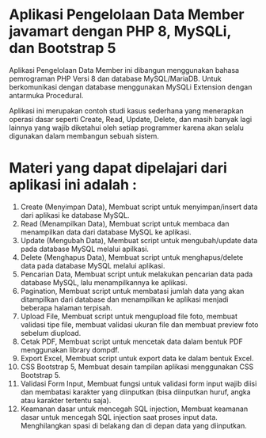# Aplikasi Pengelolaan Data Member javamart dengan PHP 8, MySQLi, dan Bootstrap 5
Aplikasi Pengelolaan Data Member ini dibangun menggunakan bahasa pemrograman PHP Versi 8 dan database MySQL/MariaDB. Untuk berkomunikasi dengan database menggunakan MySQLi Extension dengan antarmuka Procedural.

Aplikasi ini merupakan contoh studi kasus sederhana yang menerapkan operasi dasar seperti Create, Read, Update, Delete, dan masih banyak lagi lainnya yang wajib diketahui oleh setiap programmer karena akan selalu digunakan dalam membangun sebuah sistem.

# Materi yang dapat dipelajari dari aplikasi ini adalah : 		
1. Create (Menyimpan Data),
Membuat script untuk menyimpan/insert data dari aplikasi ke database MySQL.
2. Read (Menampilkan Data),
Membuat script untuk membaca dan menampilkan data dari database MySQL ke aplikasi.
3. Update (Mengubah Data),
Membuat script untuk mengubah/update data pada database MySQL melalui apilkasi.
4. Delete (Menghapus Data),
Membuat script untuk menghapus/delete data pada database MySQL melalui aplikasi.
5. Pencarian Data,
Membuat script untuk melakukan pencarian data pada database MySQL, lalu menampilkannya ke aplikasi.
6. Pagination,
Membuat script untuk membatasi jumlah data yang akan ditampilkan dari database dan menampilkan ke aplikasi menjadi beberapa halaman terpisah.
7. Upload File,
Membuat script untuk mengupload file foto, membuat validasi tipe file, membuat validasi ukuran file dan membuat preview foto sebelum diupload.
8. Cetak PDF,
Membuat script untuk mencetak data dalam bentuk PDF menggunakan library dompdf. 
9. Export Excel,
Membuat script untuk export data ke dalam bentuk Excel.
10.	CSS Bootstrap 5,
Membuat desain tampilan aplikasi menggunakan CSS Bootstrap 5.
11.	Validasi Form Input,
Membuat fungsi untuk validasi form input wajib diisi dan membatasi karakter yang diinputkan (bisa diinputkan huruf, angka atau karakter tertentu saja).
12.	Keamanan dasar untuk mencegah SQL injection,
Membuat keamanan dasar untuk mencegah SQL injection saat proses input data. Menghilangkan spasi di belakang dan di depan data yang diinputkan.


